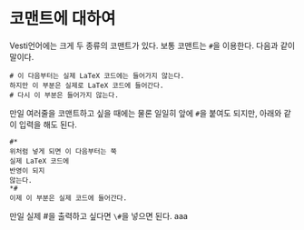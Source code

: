 # 코맨트에 대하여

Vesti언어에는 크게 두 종류의 코맨트가 있다. 보통 코맨트는 `#`을 이용한다. 다음과 같이 말이다.

```
# 이 다음부터는 실제 LaTeX 코드에는 들어가지 않는다.
하지만 이 부분은 실제로 LaTeX 코드에 들어간다.
# 다시 이 부분은 들어가지 않는다.
```

만일 여러줄을 코맨트하고 싶을 때에는 물론 일일히 앞에 `#`을 붙여도 되지만, 아래와 같이 입력을 해도 된다.

```
#*
위처럼 넣게 되면 이 다음부터는 쭉
실제 LaTeX 코드에
반영이 되지
않는다.
*#
이제 이 부분은 실제 코드에 들어간다.
```

만일 실제 #을 출력하고 싶다면 `\#`을 넣으면 된다. aaa

